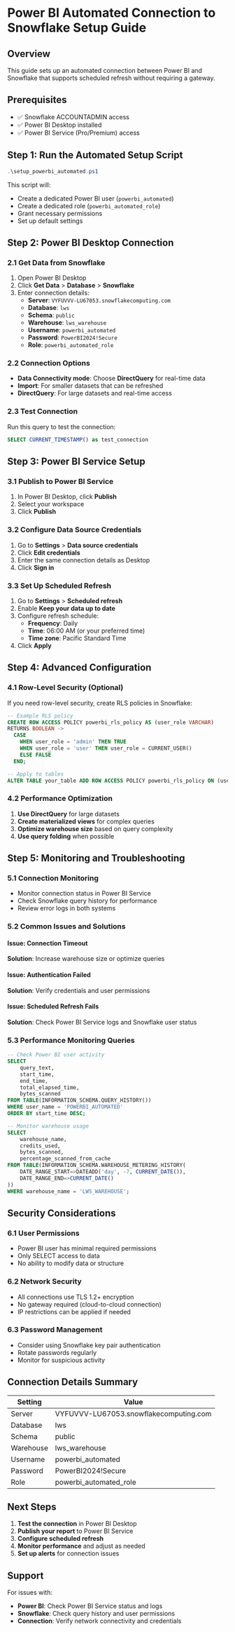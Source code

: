 # Power BI Automated Connection to Snowflake Setup Guide


## Overview
This guide sets up an automated connection between Power BI and Snowflake that supports scheduled refresh without requiring a gateway.

## Prerequisites
- ✅ Snowflake ACCOUNTADMIN access
- ✅ Power BI Desktop installed
- ✅ Power BI Service (Pro/Premium) access

## Step 1: Run the Automated Setup Script

```powershell
.\setup_powerbi_automated.ps1
```

This script will:
- Create a dedicated Power BI user (`powerbi_automated`)
- Create a dedicated role (`powerbi_automated_role`)
- Grant necessary permissions
- Set up default settings

## Step 2: Power BI Desktop Connection

### 2.1 Get Data from Snowflake
1. Open Power BI Desktop
2. Click **Get Data** > **Database** > **Snowflake**
3. Enter connection details:
   - **Server**: `VYFUVVV-LU67053.snowflakecomputing.com`
   - **Database**: `lws`
   - **Schema**: `public`
   - **Warehouse**: `lws_warehouse`
   - **Username**: `powerbi_automated`
   - **Password**: `PowerBI2024!Secure`
   - **Role**: `powerbi_automated_role`

### 2.2 Connection Options
- **Data Connectivity mode**: Choose **DirectQuery** for real-time data
- **Import**: For smaller datasets that can be refreshed
- **DirectQuery**: For large datasets and real-time access

### 2.3 Test Connection
Run this query to test the connection:
```sql
SELECT CURRENT_TIMESTAMP() as test_connection
```

## Step 3: Power BI Service Setup

### 3.1 Publish to Power BI Service
1. In Power BI Desktop, click **Publish**
2. Select your workspace
3. Click **Publish**

### 3.2 Configure Data Source Credentials
1. Go to **Settings** > **Data source credentials**
2. Click **Edit credentials**
3. Enter the same connection details as Desktop
4. Click **Sign in**

### 3.3 Set Up Scheduled Refresh
1. Go to **Settings** > **Scheduled refresh**
2. Enable **Keep your data up to date**
3. Configure refresh schedule:
   - **Frequency**: Daily
   - **Time**: 06:00 AM (or your preferred time)
   - **Time zone**: Pacific Standard Time
4. Click **Apply**

## Step 4: Advanced Configuration

### 4.1 Row-Level Security (Optional)
If you need row-level security, create RLS policies in Snowflake:

```sql
-- Example RLS policy
CREATE ROW ACCESS POLICY powerbi_rls_policy AS (user_role VARCHAR)
RETURNS BOOLEAN ->
  CASE 
    WHEN user_role = 'admin' THEN TRUE
    WHEN user_role = 'user' THEN user_role = CURRENT_USER()
    ELSE FALSE
  END;

-- Apply to tables
ALTER TABLE your_table ADD ROW ACCESS POLICY powerbi_rls_policy ON (user_role);
```

### 4.2 Performance Optimization
1. **Use DirectQuery** for large datasets
2. **Create materialized views** for complex queries
3. **Optimize warehouse size** based on query complexity
4. **Use query folding** when possible

## Step 5: Monitoring and Troubleshooting

### 5.1 Connection Monitoring
- Monitor connection status in Power BI Service
- Check Snowflake query history for performance
- Review error logs in both systems

### 5.2 Common Issues and Solutions

#### Issue: Connection Timeout
**Solution**: Increase warehouse size or optimize queries

#### Issue: Authentication Failed
**Solution**: Verify credentials and user permissions

#### Issue: Scheduled Refresh Fails
**Solution**: Check Power BI Service logs and Snowflake user status

### 5.3 Performance Monitoring Queries
```sql
-- Check Power BI user activity
SELECT 
    query_text,
    start_time,
    end_time,
    total_elapsed_time,
    bytes_scanned
FROM TABLE(INFORMATION_SCHEMA.QUERY_HISTORY())
WHERE user_name = 'POWERBI_AUTOMATED'
ORDER BY start_time DESC;

-- Monitor warehouse usage
SELECT 
    warehouse_name,
    credits_used,
    bytes_scanned,
    percentage_scanned_from_cache
FROM TABLE(INFORMATION_SCHEMA.WAREHOUSE_METERING_HISTORY(
    DATE_RANGE_START=>DATEADD('day', -7, CURRENT_DATE()),
    DATE_RANGE_END=>CURRENT_DATE()
))
WHERE warehouse_name = 'LWS_WAREHOUSE';
```

## Security Considerations

### 6.1 User Permissions
- Power BI user has minimal required permissions
- Only SELECT access to data
- No ability to modify data or structure

### 6.2 Network Security
- All connections use TLS 1.2+ encryption
- No gateway required (cloud-to-cloud connection)
- IP restrictions can be applied if needed

### 6.3 Password Management
- Consider using Snowflake key pair authentication
- Rotate passwords regularly
- Monitor for suspicious activity

## Connection Details Summary

| Setting | Value |
|---------|-------|
| Server | VYFUVVV-LU67053.snowflakecomputing.com |
| Database | lws |
| Schema | public |
| Warehouse | lws_warehouse |
| Username | powerbi_automated |
| Password | PowerBI2024!Secure |
| Role | powerbi_automated_role |

## Next Steps

1. **Test the connection** in Power BI Desktop
2. **Publish your report** to Power BI Service
3. **Configure scheduled refresh**
4. **Monitor performance** and adjust as needed
5. **Set up alerts** for connection issues

## Support

For issues with:
- **Power BI**: Check Power BI Service status and logs
- **Snowflake**: Check query history and user permissions
- **Connection**: Verify network connectivity and credentials 